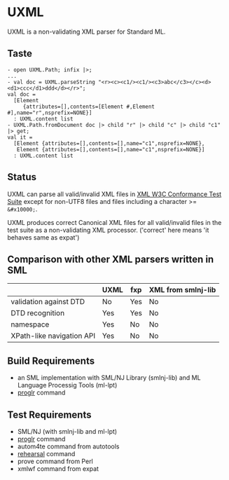 # UXML

UXML is a non-validating XML parser for Standard ML.

## Taste

```
- open UXML.Path; infix |>;
...
- val doc = UXML.parseString "<r><c><c1/><c1/><c3>abc</c3></c><d><d1>ccc</d1>ddd</d></r>";
val doc =
  [Element
     {attributes=[],contents=[Element #,Element #],name="r",nsprefix=NONE}]
  : UXML.content list
- UXML.Path.fromDocument doc |> child "r" |> child "c" |> child "c1" |> get;
val it =
  [Element {attributes=[],contents=[],name="c1",nsprefix=NONE},
   Element {attributes=[],contents=[],name="c1",nsprefix=NONE}]
  : UXML.content list
```

## Status

UXML can parse all valid/invalid XML files in
[XML W3C Conformance Test Suite](http://www.w3.org/XML/Test/xmlconf-20080827.html)
except for non-UTF8 files and files including a character >= `&#x10000;`.

UXML produces correct Canonical XML files for all valid/invalid files in the
test suite as a non-validating XML processor.
('correct' here means 'it behaves same as expat')

## Comparison with other XML parsers written in SML

|                           | UXML | fxp | XML from smlnj-lib |
|---------------------------|------|-----|--------------------|
| validation against DTD    | No   | Yes | No                 |
| DTD recognition           | Yes  | Yes | No                 |
| namespace                 | Yes  | No  | No                 |
| XPath-like navigation API | Yes  | No  | No                 |

## Build Requirements

- an SML implementation with SML/NJ Library (smlnj-lib) and ML Language Processig Tools (ml-lpt)
- [proglr](https://github.com/tkob/proglr) command

## Test Requirements

- SML/NJ (with smlnj-lib and ml-lpt)
- [proglr](https://github.com/tkob/proglr) command
- autom4te command from autotools
- [rehearsal](https://github.com/tkob/rehearsal) command
- prove command from Perl
- xmlwf command from expat
